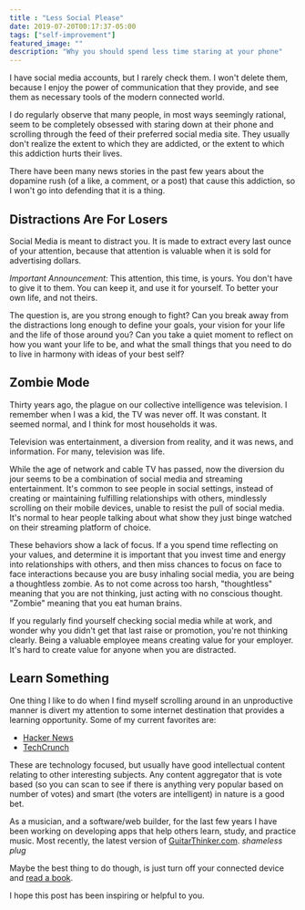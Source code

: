 ```yaml
---
title : "Less Social Please"
date: 2019-07-20T00:17:37-05:00
tags: ["self-improvement"]
featured_image: ""
description: "Why you should spend less time staring at your phone"
---
```


I have social media accounts, but I rarely check them. I won't delete them, because I enjoy the power of communication that they provide, and see them as necessary tools of the modern connected world.

I do regularly observe that many people, in most ways seemingly rational, seem to be completely obsessed with staring down at their phone and scrolling through the feed of their preferred social media site. They usually don't realize the extent to which they are addicted, or the extent to which this addiction hurts their lives.

There have been many news stories in the past few years about the dopamine rush (of a like, a comment, or a post) that cause this addiction, so I won't go into defending that it is a thing.

## Distractions Are For Losers

Social Media is meant to distract you. It is made to extract every last ounce of your attention, because that attention is valuable when it is sold for advertising dollars.

*Important Announcement:* This attention, this time, is yours. You don't have to give it to them. You can keep it, and use it for yourself. To better your own life, and not theirs.

The question is, are you strong enough to fight? Can you break away from the distractions long enough to define your goals, your vision for your life and the life of those around you? Can you take a quiet moment to reflect on how you want your life to be, and what the small things that you need to do to live in harmony with ideas of your best self?

## Zombie Mode

Thirty years ago, the plague on our collective intelligence was television. I remember when I was a kid, the TV was never off. It was constant. It seemed normal, and I think for most households it was.

Television was entertainment, a diversion from reality, and it was news, and information. For many, television was life.

While the age of network and cable TV has passed, now the diversion du jour seems to be a combination of social media and streaming entertainment. It's common to see people in social settings, instead of creating or maintaining fulfilling relationships with others, mindlessly scrolling on their mobile devices, unable to resist the pull of social media. It's normal to hear people talking about what show they just binge watched on their streaming platform of choice.

These behaviors show a lack of focus. If a you spend time reflecting on your values, and determine it is important that you invest time and energy into relationships with others, and then miss chances to focus on face to face interactions because you are busy inhaling social media, you are being a thoughtless zombie. As to not come across too harsh, "thoughtless" meaning that you are not thinking, just acting with no conscious thought. "Zombie" meaning that you eat human brains.

If you regularly find yourself checking social media while at work, and wonder why you didn't get that last raise or promotion, you're not thinking clearly. Being a valuable employee means creating value for your employer. It's hard to create value for anyone when you are distracted.

## Learn Something

One thing I like to do when I find myself scrolling around in an unproductive manner is divert my attention to some internet destination that provides a learning opportunity. Some of my current favorites are:

* [Hacker News](https://news.ycombinator.com/)
* [TechCrunch](https://techcrunch.com/)

These are technology focused, but usually have good intellectual content relating to other interesting subjects. Any content aggregator that is vote based (so you can scan to see if there is anything very popular based on number of votes) and smart (the voters are intelligent) in nature is a good bet.

As a musician, and a software/web builder, for the last few years I have been working on developing apps that help others learn, study, and practice music. Most recently, the latest version of [GuitarThinker.com](https://GuitarThinker.com). *shameless plug*

Maybe the best thing to do though, is just turn off your connected device and [read a book](https://natedean.info/posts/read-books).

I hope this post has been inspiring or helpful to you.


